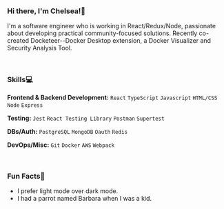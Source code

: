 ### Hi there, I'm Chelsea!👋
I'm a software engineer who is working in React/Redux/Node, passionate about developing practical community-focused solutions. Recently co-created Docketeer--Docker Desktop extension, a Docker Visualizer and Security Analysis Tool.

<br>

### Skills💻 
**Frontend & Backend Development:** `React` `TypeScript` `Javascript` `HTML/CSS` `Node` `Express`

**Testing:**  `Jest` `React Testing Library` `Postman` `Supertest`

**DBs/Auth:** `PostgreSQL` `MongoDB` `Oauth` `Redis`

**DevOps/Misc:** `Git` `Docker` `AWS` `Webpack`

<br>

### Fun Facts🌟
- I prefer light mode over dark mode.
- I had a parrot named Barbara when I was a kid. 

<!--
**chelsea01688/chelsea01688** is a ✨ _special_ ✨ repository because its `README.md` (this file) appears on your GitHub profile.

Here are some ideas to get you started:

- 🔭 I’m currently working on ...
- 🌱 I’m currently learning ...
- 👯 I’m looking to collaborate on ...
- 🤔 I’m looking for help with ...
- 💬 Ask me about ...
- 📫 How to reach me: ...
- 😄 Pronouns: ...
- ⚡ Fun fact: ...
-->
